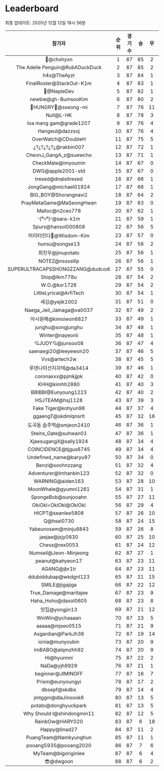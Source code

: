 # Leaderboard
최종 업데이트: 2020년 12월 12일 18시 56분




| 참가자 | 순위 | 경기수 | 승 | 무 | 패 | 승점 |
|:---:|:---:|:---:|:---:|:---:|:---:|:---:|
| 👑@chxhyxn | 1 | 87 | 85 | 2 | 0 | 257 |
| The Adelie Penguin@RubADuckDuck | 2 | 87 | 85 | 2 | 0 | 257 |
| h4x@TheAyzr | 3 | 87 | 84 | 1 | 2 | 253 |
| FinalRoster@StackOut-K1m | 4 | 87 | 83 | 1 | 3 | 250 |
| 🥈@NepleDev | 5 | 87 | 82 | 1 | 4 | 247 |
| newbie@gh-BumsooKim | 6 | 87 | 80 | 2 | 5 | 242 |
| 🍗HUNGRY🍗@sseong-mi | 7 | 87 | 76 | 11 | 0 | 239 |
| Null@L-HK | 8 | 87 | 78 | 3 | 6 | 237 |
| loa mang gam@grade1207 | 9 | 87 | 76 | 4 | 7 | 232 |
| Hangeul@dazzsoj | 10 | 87 | 76 | 4 | 7 | 232 |
| OverWatch@CDoubleH | 11 | 87 | 75 | 5 | 7 | 230 |
| ¿?¿?¿?¿?¿@rakbin007 | 12 | 87 | 72 | 1 | 14 | 217 |
| CheonJ_GangA_z@suewcho | 13 | 87 | 71 | 1 | 15 | 214 |
| CheckMate@imyoumin | 14 | 87 | 67 | 0 | 20 | 201 |
| DWG@apple2001-std | 15 | 87 | 67 | 0 | 20 | 201 |
| tresed@dnalsitresed | 16 | 87 | 66 | 1 | 20 | 199 |
| JongGang@michael01924 | 17 | 87 | 66 | 1 | 20 | 199 |
| BIG_BOY@Shorangnavi2 | 18 | 87 | 64 | 2 | 21 | 194 |
| PrayMetaGame@MaSeongHwan | 19 | 87 | 63 | 0 | 24 | 189 |
| Malloc@n2ceo778 | 20 | 87 | 62 | 1 | 24 | 187 |
| ◝(⁰▿⁰)◜@sara-k1m | 21 | 87 | 59 | 1 | 27 | 178 |
| Spurs@hansol000808 | 22 | 87 | 56 | 5 | 26 | 173 |
| 머리터진다🤯@Wisdom-Kim | 23 | 87 | 57 | 0 | 30 | 171 |
| hunsu@songse13 | 24 | 87 | 56 | 2 | 29 | 170 |
| 최진우@jinupotato | 25 | 87 | 56 | 1 | 30 | 169 |
| NOTEZ@nsssslllp | 26 | 87 | 56 | 1 | 30 | 169 |
| SUPERULTRACAPSSHONGZZANG@dudcodi | 27 | 87 | 55 | 0 | 32 | 165 |
| Stop@lkm778u | 28 | 87 | 54 | 2 | 31 | 164 |
| W.O.@ksr1726 | 29 | 87 | 54 | 2 | 31 | 164 |
| LittleLyrical@ArfiTech | 30 | 87 | 54 | 1 | 32 | 163 |
| 세깅@yejik1002 | 31 | 87 | 51 | 0 | 36 | 153 |
| Naega_Jeil_Jalnaga@va0037 | 32 | 87 | 49 | 2 | 36 | 149 |
| 아시원해@kimsiwon6827 | 33 | 87 | 49 | 1 | 37 | 148 |
| junghu@songjunghu | 34 | 87 | 48 | 1 | 38 | 145 |
| Winter@nayeonii | 35 | 87 | 48 | 1 | 38 | 145 |
| 💘JUDY💘@junsoo08 | 36 | 87 | 47 | 4 | 36 | 145 |
| saenaegi20@leeyewon20 | 37 | 87 | 46 | 5 | 36 | 143 |
| Vvs@artech2w | 38 | 87 | 45 | 5 | 37 | 140 |
| 루덴나미선지자덱@da3414 | 39 | 87 | 46 | 1 | 40 | 139 |
| coronaxxx@pjmkjjpk | 40 | 87 | 42 | 0 | 45 | 126 |
| KHH@kimhh2880 | 41 | 87 | 40 | 3 | 44 | 123 |
| BBIBBI@Eunyoung1223 | 42 | 87 | 40 | 2 | 45 | 122 |
| HSJTEAM@hsj1128 | 43 | 87 | 39 | 3 | 45 | 120 |
| Fake Tiger@kohyun98 | 44 | 87 | 37 | 4 | 46 | 115 |
| ggaengT@skdmlqnsrlt | 45 | 87 | 32 | 16 | 39 | 112 |
| 도곡동 솜주먹@smjeon2410 | 46 | 87 | 36 | 1 | 50 | 109 |
| Steins_Gate@suhwan01 | 47 | 87 | 36 | 1 | 50 | 109 |
| XjaesugangX@sally1924 | 48 | 87 | 34 | 4 | 49 | 106 |
| COINCIDENCE@tjgus6745 | 49 | 87 | 34 | 4 | 49 | 106 |
| Undefined_name@baryu97 | 50 | 87 | 34 | 0 | 53 | 102 |
| Benzi@soohnzzang | 51 | 87 | 32 | 4 | 51 | 100 |
| Adventurer@Imhanbin123 | 52 | 87 | 32 | 0 | 55 | 96 |
| WARNING@aiden163 | 53 | 87 | 28 | 10 | 49 | 94 |
| MoonWhale@gyumni1261 | 54 | 87 | 31 | 1 | 55 | 94 |
| SpongeBob@sunjooahn | 55 | 87 | 27 | 11 | 49 | 92 |
| OkiOkl=OkiOkl@OkiOkl | 56 | 87 | 29 | 4 | 54 | 91 |
| HICPT@seanlee5808 | 57 | 87 | 26 | 10 | 51 | 88 |
| Q@hsel0730 | 58 | 87 | 24 | 15 | 48 | 87 |
| Yabeunosem@minju8843 | 59 | 87 | 26 | 8 | 53 | 86 |
| jaejae@jsjy0830 | 60 | 87 | 25 | 10 | 52 | 85 |
| Chess@rex0053 | 61 | 87 | 24 | 12 | 51 | 84 |
| Numseil@Jeon-Minjeong | 62 | 87 | 27 | 1 | 59 | 82 |
| peanut@kahyeon17 | 63 | 87 | 23 | 11 | 53 | 80 |
| AGANG@jbr1tr | 64 | 87 | 23 | 11 | 53 | 80 |
| ddubiddubap@wkdgnl123 | 65 | 87 | 21 | 15 | 51 | 78 |
| SMILE@jigajiga | 66 | 87 | 22 | 12 | 53 | 78 |
| True_Damage@maritajee | 67 | 87 | 23 | 9 | 55 | 78 |
| Haha_Hoho@dasol0605 | 68 | 87 | 23 | 8 | 56 | 77 |
| 맛집@yongjin13 | 69 | 87 | 21 | 12 | 54 | 75 |
| WinWin@ychaaaan | 70 | 87 | 23 | 5 | 59 | 74 |
| aaaaa@mjseo0515 | 71 | 87 | 21 | 9 | 57 | 72 |
| Asgardian@ParkJh38 | 72 | 87 | 19 | 14 | 54 | 71 |
| ionia@munyoubin | 73 | 87 | 20 | 9 | 58 | 69 |
| ImBABO@alqmzhh92 | 74 | 87 | 20 | 9 | 58 | 69 |
| Hi@hyunnni | 75 | 87 | 22 | 2 | 63 | 68 |
| NaDa@yjh9929 | 76 | 87 | 21 | 1 | 65 | 64 |
| beginner@JIMINOFF | 77 | 87 | 16 | 7 | 64 | 55 |
| Prism@eunyoungyi | 78 | 87 | 17 | 2 | 68 | 53 |
| dbsepf@skdbs | 79 | 87 | 14 | 4 | 69 | 46 |
| jmtggm@dlaJinsook6 | 80 | 87 | 13 | 5 | 69 | 44 |
| potato@donghyuckpark | 81 | 87 | 13 | 5 | 69 | 44 |
| Why Should I@shindongmin11 | 82 | 87 | 12 | 5 | 70 | 41 |
| RainbOw@HARY020 | 83 | 87 | 6 | 18 | 63 | 36 |
| Happy@linad27 | 84 | 87 | 11 | 2 | 74 | 35 |
| PuangTeam@Namkyunghun | 85 | 87 | 11 | 1 | 75 | 34 |
| pooang5935@pooang2020 | 86 | 87 | 7 | 6 | 74 | 27 |
| MyTeam@bigoriginlee | 87 | 87 | 6 | 4 | 77 | 22 |
| 😎@dwgoon | 88 | 87 | 6 | 2 | 79 | 20 |